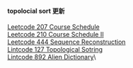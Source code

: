 #### topolocial sort 更新

[Leetcode 207 Course Schedule]()\
[Leetcode 210 Course Schedule II]()\
[Leetcode 444 Sequence Reconstruction]()\
[Lintcode 127 Topological Sotring]()\
[Lintcode 892 Alien Dictionary]()\
